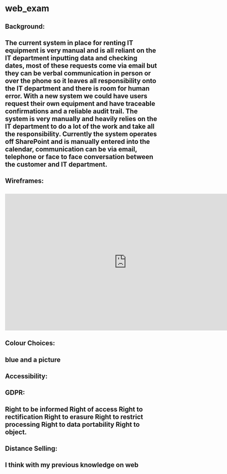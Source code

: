 # web_exam
<h2> Background: <h2>
   <p> The current system in place for renting IT equipment is very manual and is all reliant on the IT department inputting data and     checking dates, most of these requests come via email but they can be verbal communication in person or over the phone so it leaves all responsibility onto the IT department and there is room for human error. With a new system we could have users request their own equipment and have traceable confirmations and a reliable audit trail. The system is very manually and heavily relies on the IT department to do a lot of the work and take all the responsibility. Currently the system operates off SharePoint and is manually entered into the calendar, communication can be via email, telephone or face to face conversation between the customer and IT department.<p>
<h2> Wireframes: <h2>
<iframe style="border: none;" width="800" height="450" src="https://www.figma.com/embed?embed_host=share&url=https%3A%2F%2Fwww.figma.com%2Ffile%2FL5oKf7u1PZHTiidpx5uWpW%2FWeb-Tech" allowfullscreen></iframe> 
<h2> Colour Choices: <h2>
   <p> blue and a picture <p>
<h2> Accessibility: <h2>
<h2> GDPR: <h2>
  <p>Right to be informed Right of access Right to rectification Right to erasure Right to restrict processing Right to data portability Right to object.<p>
<h2> Distance Selling: <h2>
<p>I think with my previous knowledge on web<p>
